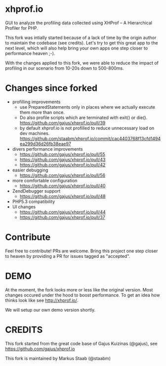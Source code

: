 xhprof.io
=========

GUI to analyze the profiling data collected using XHProf – A Hierarchical Profiler for PHP.

This fork was intially started because of a lack of time by the origin author to maintain the codebase (see credits).
Let's try to get this great app to the next level, which will also help bring your own apps one step closer to performance heaven ;-).

With the changes applied to this fork, we were able to reduce the impact of profiling in our scenario from 10-20s down to 500-800ms.


Changes since forked
====================

- profilling improvements
  - use PreparedStatements only in places where we actually execute them more than once.
  - Do also profile scripts which are terminated with exit() or die(). https://github.com/gajus/xhprof.io/pull/39
  - by default xhprof.io is not profilled to reduce unnecessary load on dev machines. https://github.com/staabm/xhprof.io/commit/cac4403768f13cfd1494ea299d36d26fb38eae97
- divers performance improvements
  - https://github.com/gajus/xhprof.io/pull/55
  - https://github.com/gajus/xhprof.io/pull/43
  - https://github.com/gajus/xhprof.io/pull/42
- easier debugging
  - https://github.com/gajus/xhprof.io/pull/56
- more comfortable configuration 
  - https://github.com/gajus/xhprof.io/pull/40
- ZendDebugger support
  - https://github.com/gajus/xhprof.io/pull/48
- PHP5.3 compatibility
- UI changes
  - https://github.com/gajus/xhprof.io/pull/44
  - https://github.com/gajus/xhprof.io/pull/37
 
Contribute
==========

Feel free to contribute! PRs are welcome. Bring this project one step closer to heaven by providing a PR for issues tagged as "accepted".

 
  
DEMO
====

At the moment, the fork looks more or less like the original version.
Most changes occured under the hood to boost performance.
To get an idea how thinks look like see http://xhprof.io/.

We will setup our own demo version shortly.

CREDITS
=======

This fork started from the great code base of Gajus Kuizinas (@gajus), see https://github.com/gajus/xhprof.io

This fork is maintained by Markus Staab (@staabm)
